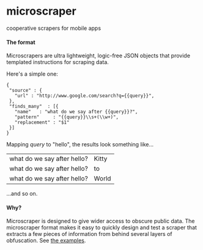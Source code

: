 # microscraper

cooperative scrapers for mobile apps

#### The format ####

Microscrapers are ultra lightweight, logic-free JSON objects that provide templated instructions for scraping data.

Here's a simple one:

    {
     "source" : {
       "url" : "http://www.google.com/search?q={{query}}",
     },
     "finds_many"  : [{
       "name"   : "what do we say after {{query}}?",
       "pattern"     : "{{query}}\\s+(\\w+)",
       "replacement" : "$1"
     }]
    }

Mapping <i>query</i> to "hello", the results look something like...

<table>
  <tr><td>what do we say after hello? <td>Kitty</tr>
  <tr><td>what do we say after hello? <td>to   </tr>
  <tr><td>what do we say after hello? <td>World</tr>
</table>

...and so on.

#### Why? ####

Microscraper is designed to give wider access to obscure public data.  The microscraper format makes it easy to quickly design and test a scraper that extracts a few pieces of information from behind several layers of obfuscation.  See [the examples](examples.md).
